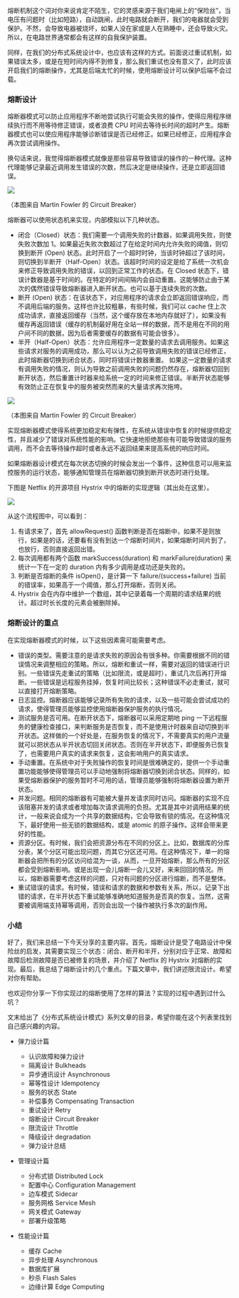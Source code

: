 熔断机制这个词对你来说肯定不陌生，它的灵感来源于我们电闸上的“保险丝”，当电压有问题时（比如短路），自动跳闸，此时电路就会断开，我们的电器就会受到保护。不然，会导致电器被烧坏，如果人没在家或是人在熟睡中，还会导致火灾。所以，在电路世界通常都会有这样的自我保护装置。

同样，在我们的分布式系统设计中，也应该有这样的方式。前面说过重试机制，如果错误太多，或是在短时间内得不到修复，那么我们重试也没有意义了，此时应该开启我们的熔断操作，尤其是后端太忙的时候，使用熔断设计可以保护后端不会过载。

### 熔断设计

熔断器模式可以防止应用程序不断地尝试执行可能会失败的操作，使得应用程序继续执行而不用等待修正错误，或者浪费 CPU 时间去等待长时间的超时产生。熔断器模式也可以使应用程序能够诊断错误是否已经修正。如果已经修正，应用程序会再次尝试调用操作。

换句话来说，我觉得熔断器模式就像是那些容易导致错误的操作的一种代理。这种代理能够记录最近调用发生错误的次数，然后决定是继续操作，还是立即返回错误。

![](https://static001.geekbang.org/resource/image/85/93/850b613bae392236fdd097c70f7a5093.png)

（本图来自 Martin Fowler 的 Circuit Breaker）

熔断器可以使用状态机来实现，内部模拟以下几种状态。

- 闭合（Closed）状态：我们需要一个调用失败的计数器，如果调用失败，则使失败次数加 1。如果最近失败次数超过了在给定时间内允许失败的阈值，则切换到断开 (Open) 状态。此时开启了一个超时时钟，当该时钟超过了该时间，则切换到半断开（Half-Open）状态。该超时时间的设定是给了系统一次机会来修正导致调用失败的错误，以回到正常工作的状态。在 Closed 状态下，错误计数器是基于时间的。在特定的时间间隔内会自动重置。这能够防止由于某次的偶然错误导致熔断器进入断开状态。也可以基于连续失败的次数。
- 断开 (Open) 状态：在该状态下，对应用程序的请求会立即返回错误响应，而不调用后端的服务。这样也许比较粗暴，有些时候，我们可以 cache 住上次成功请求，直接返回缓存（当然，这个缓存放在本地内存就好了），如果没有缓存再返回错误（缓存的机制最好用在全站一样的数据，而不是用在不同的用户间不同的数据，因为后者需要缓存的数据有可能会很多）。
- 半开（Half-Open）状态：允许应用程序一定数量的请求去调用服务。如果这些请求对服务的调用成功，那么可以认为之前导致调用失败的错误已经修正，此时熔断器切换到闭合状态，同时将错误计数器重置。
  如果这一定数量的请求有调用失败的情况，则认为导致之前调用失败的问题仍然存在，熔断器切回到断开状态，然后重置计时器来给系统一定的时间来修正错误。半断开状态能够有效防止正在恢复中的服务被突然而来的大量请求再次拖垮。

![](https://static001.geekbang.org/resource/image/34/7f/34151c1a1caa1bd57a6fcdd3c92b7d7f.png)

（本图来自 Martin Fowler 的 Circuit Breaker）

实现熔断器模式使得系统更加稳定和有弹性，在系统从错误中恢复的时候提供稳定性，并且减少了错误对系统性能的影响。它快速地拒绝那些有可能导致错误的服务调用，而不会去等待操作超时或者永远不返回结果来提高系统的响应时间。

如果熔断器设计模式在每次状态切换的时候会发出一个事件，这种信息可以用来监控服务的运行状态，能够通知管理员在熔断器切换到断开状态时进行处理。

下图是 Netflix 的开源项目 Hystrix 中的熔断的实现逻辑（其出处在这里）。

![](https://static001.geekbang.org/resource/image/90/e4/908a291d5698db2dc4734119371241e4.png)

从这个流程图中，可以看到：

1. 有请求来了，首先 allowRequest() 函数判断是否在熔断中，如果不是则放行，如果是的话，还要看有没有到达一个熔断时间片，如果熔断时间片到了，也放行，否则直接返回出错。
2. 每次调用都有两个函数 markSuccess(duration) 和 markFailure(duration) 来统计一下在一定的 duration 内有多少调用是成功还是失败的。
3. 判断是否熔断的条件 isOpen()，是计算一下 failure/(success+failure) 当前的错误率，如果高于一个阈值，那么打开熔断，否则关闭。
4. Hystrix 会在内存中维护一个数组，其中记录着每一个周期的请求结果的统计。超过时长长度的元素会被删除掉。

### 熔断设计的重点

在实现熔断器模式的时候，以下这些因素需可能需要考虑。

- 错误的类型。需要注意的是请求失败的原因会有很多种。你需要根据不同的错误情况来调整相应的策略。所以，熔断和重试一样，需要对返回的错误进行识别。一些错误先走重试的策略（比如限流，或是超时），重试几次后再打开熔断。一些错误是远程服务挂掉，恢复时间比较长；这种错误不必走重试，就可以直接打开熔断策略。
- 日志监控。熔断器应该能够记录所有失败的请求，以及一些可能会尝试成功的请求，使得管理员能够监控使用熔断器保护服务的执行情况。
- 测试服务是否可用。在断开状态下，熔断器可以采用定期地 ping 一下远程服务的健康检查接口，来判断服务是否恢复，而不是使用计时器来自动切换到半开状态。这样做的一个好处是，在服务恢复的情况下，不需要真实的用户流量就可以把状态从半开状态切回关闭状态。否则在半开状态下，即便服务已恢复了，也需要用户真实的请求来恢复，这会影响用户的真实请求。
- 手动重置。在系统中对于失败操作的恢复时间是很难确定的，提供一个手动重置功能能够使得管理员可以手动地强制将熔断器切换到闭合状态。同样的，如果受熔断器保护的服务暂时不可用的话，管理员能够强制将熔断器设置为断开状态。
- 并发问题。相同的熔断器有可能被大量并发请求同时访问。熔断器的实现不应该阻塞并发的请求或者增加每次请求调用的负担。尤其是其中对调用结果的统计，一般来说会成为一个共享的数据结构，它会导致有锁的情况。在这种情况下，最好使用一些无锁的数据结构，或是 atomic 的原子操作。这样会带来更好的性能。
- 资源分区。有时候，我们会把资源分布在不同的分区上。比如，数据库的分库分表，某个分区可能出现问题，而其它分区还可用。在这种情况下，单一的熔断器会把所有的分区访问给混为一谈，从而，一旦开始熔断，那么所有的分区都会受到熔断影响。或是出现一会儿熔断一会儿又好，来来回回的情况。所以，熔断器需要考虑这样的问题，只对有问题的分区进行熔断，而不是整体。
- 重试错误的请求。有时候，错误和请求的数据和参数有关系，所以，记录下出错的请求，在半开状态下重试能够准确地知道服务是否真的恢复。当然，这需要被调用端支持幂等调用，否则会出现一个操作被执行多次的副作用。

### 小结

好了，我们来总结一下今天分享的主要内容。首先，熔断设计是受了电路设计中保险丝的启发，其需要实现三个状态：闭合、断开和半开，分别对应于正常、故障和故障后检测故障是否已被修复的场景，并介绍了 Netflix 的 Hystrix 对熔断的实现。最后，我总结了熔断设计的几个重点。下篇文章中，我们讲述限流设计。希望对你有帮助。

也欢迎你分享一下你实现过的熔断使用了怎样的算法？实现的过程中遇到过什么坑？

文末给出了《分布式系统设计模式》系列文章的目录，希望你能在这个列表里找到自己感兴趣的内容。

- 弹力设计篇

  - 认识故障和弹力设计
  - 隔离设计 Bulkheads
  - 异步通讯设计 Asynchronous
  - 幂等性设计 Idempotency
  - 服务的状态 State
  - 补偿事务 Compensating Transaction
  - 重试设计 Retry
  - 熔断设计 Circuit Breaker
  - 限流设计 Throttle
  - 降级设计 degradation
  - 弹力设计总结

- 管理设计篇

  - 分布式锁 Distributed Lock
  - 配置中心 Configuration Management
  - 边车模式 Sidecar
  - 服务网格 Service Mesh
  - 网关模式 Gateway
  - 部署升级策略

- 性能设计篇
  - 缓存 Cache
  - 异步处理 Asynchronous
  - 数据库扩展
  - 秒杀 Flash Sales
  - 边缘计算 Edge Computing
